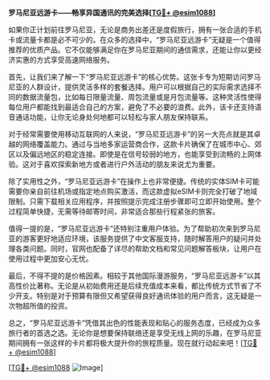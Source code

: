 **罗马尼亚远游卡——畅享异国通讯的完美选择[[TG💪+ @esim1088](https://t.me/s/esim1088)]**

如果你正计划前往罗马尼亚，无论是商务出差还是度假旅行，拥有一张合适的手机卡或流量卡都是必不可少的。在众多的选择中，“罗马尼亚远游卡”无疑是一个值得推荐的优质产品。它不仅能够满足你在罗马尼亚期间的通信需求，还能让你以更经济实惠的方式享受高速网络服务。

首先，让我们来了解一下“罗马尼亚远游卡”的核心优势。这张卡专为短期访问罗马尼亚的人群设计，提供灵活多样的套餐选择。用户可以根据自己的实际需求选择不同的数据流量包，比如每日限量流量、周包流量或是月包流量等。这种灵活性使得每位用户都能找到最适合自己的方案，避免了不必要的浪费。此外，该卡还支持语音通话功能，让你无论身处何地都可以轻松与家人朋友保持联系。

对于经常需要使用移动互联网的人来说，“罗马尼亚远游卡”的另一大亮点就是其卓越的网络覆盖能力。通过与当地多家运营商合作，这款卡片确保了在城市中心、郊区以及偏远地区的稳定连接。即使是在信号较弱的地方，也能享受到流畅的上网体验。这对于喜欢探索新地方或者进行户外活动的朋友来说尤为重要。

除了实用性之外，“罗马尼亚远游卡”在操作上也非常便捷。传统的实体SIM卡可能需要你亲自前往机场或指定地点购买激活，而这款虚拟eSIM卡则完全打破了地域限制。只需下载相关应用程序，并按照提示完成注册步骤即可立即开始使用。整个过程简单快捷，无需等待邮寄时间，非常适合那些行程紧张的旅客。

值得一提的是，“罗马尼亚远游卡”还特别注重用户体验。为了帮助初次来到罗马尼亚的游客更好地适应环境，该服务提供了中文客服支持，随时解答用户的疑问并处理各类问题。同时，官网也配备了详尽的帮助文档和常见问题解答板块，让用户在使用过程中更加安心无忧。

最后，不得不提的是价格因素。相较于其他国际漫游服务，“罗马尼亚远游卡”以其高性价比著称。无论是从初始费用还是后续充值成本来看，都比传统方式节省了不少开支。特别是对于预算有限但又希望获得良好通讯体验的用户而言，这无疑是一次物超所值的投资。

总之，“罗马尼亚远游卡”凭借其出色的性能表现和贴心的服务态度，已经成为众多旅行者的首选之选。无论你是想要保持联络还是享受无线上网的乐趣，在罗马尼亚期间拥有一张这样的卡片都将极大提升你的旅程质量。现在就行动起来吧！[[TG💪+ @esim1088](https://t.me/s/esim1088)]

[[TG💪+ @esim1088](https://t.me/s/esim1088) ![Image](https://i.postimg.cc/4NQfJmqS/Snipaste-2025-05-13-00-14-12.png)]
